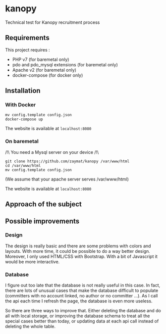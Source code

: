 # kanopy
Technical test for Kanopy recruitment process

## Requirements

This project requires :
* PHP v7 (for baremetal only)
* pdo and pdo_mysql extensions (for baremetal only)
* Apache v2 (for baremetal only)
* docker-compose (for docker only)

## Installation

### With Docker

```
mv config.template config.json
docker-compose up
```

The website is available at ```localhost:8080```

### On baremetal

/!\ You need a Mysql server on your device /!\

```
git clone https://github.com/zaymat/kanopy /var/www/html
cd /var/www/html
mv config.template config.json
```
(We assume that your apache server serves /var/www/html)

The website is available at ```localhost:8080```

## Approach of the subject



## Possible improvements
 
### Design
The design is really basic and there are some problems with colors and layouts.
With more time, it could be possible to do a way better design. Moreover, I only used HTML/CSS with Bootstrap. With a bit of Javascript it would be more interactive.

### Database
I figure out too late that the database is not really useful in this case. In fact, there are lots of unusual cases that make the database difficult to populate (committers with no account linked, no author or no committer ...). 
As I call the api each time I refresh the page, the database is even more useless.

So there are three ways to improve that. Either deleting the database and do all with local storage, or improving the database schema to treat all the special cases better than today, or updating data at each api call instead of deleting the whole table.
